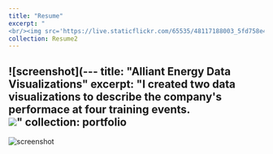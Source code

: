 ```yaml
---
title: "Resume"
excerpt: "
<br/><img src='https://live.staticflickr.com/65535/48117188003_5fd758e4cc_o.png'>"
collection: Resume2
---
```

![screenshot](---
title: "Alliant Energy Data Visualizations"
excerpt: "I created two data visualizations to describe the company's performace at four training events.
<br/><img src='https://live.staticflickr.com/65535/48117188003_5fd758e4cc_o.png'>"
collection: portfolio
---
![screenshot](https://live.staticflickr.com/65535/48117371452_6f345c7550_o.png)
